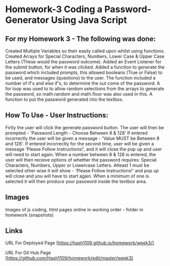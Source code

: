 # Homework-3 Coding a Password-Generator Using Java Script

## For my Homework 3 - The following was done:
Created Multiple Variables so their easily called upon whilst using functions.
Created Arrays for Special Characters, Numbers, Lower Case & Upper Case Letters (These would the password outcome).
Added an Event Listener for the submit button, for when it was clicked.
Added a function to generate the password which included prompts, this allowed booleans (True or False) to be used, and messages (questions) to the user.
The function included a number of if's and else if's, to determine the out come of the password.
A for loop was used to to allow random selections from the arrays to generate the password, so math.random and math.floor was also used in this.
A function to put the password generated into the textbox.

## How To Use - User Instructions:

Firtly the user will click the generate password button.
The user will then be prompted - 'Password Length - Choose Between 8 & 128'
If entered incorrectly the user will be given a message - 'Value MUST be Between 8 and 128'.
If entered incorrectly for the second time, user will be given a message 'Please Follow Instructions!', and it will close the pop up and user will need to start again.
When a number between 8 & 128 is entered, the user will then recieve options of whether the password requires: Special Characters, Numbers, Upper or Lowercase Letters.
Atleast 1 must be selected other wise it will show - 'Please Follow Instructions!' and pop up will close and you will have to start again.
When a minimum of one is selected it will then produce your password inside the textbox area.

## Images

Images of js coding, html pages online in working order - folder in homework (snapshots)

## Links

URL For Deployed Page [https://hash1109.github.io/homework/week3/]

URL For Git Hub Page [https://github.com/Hash1109/homework/edit/master/week3]